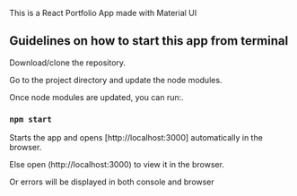 This is a React Portfolio App made with Material UI 

## Guidelines on how to start this app from terminal 

Download/clone the repository.<br>

Go to the project directory and update the node modules.<br>

Once node modules are updated, you can run:.<br>

### `npm start`

Starts the app and opens [http://localhost:3000] automatically in the browser.<br>

Else open (http://localhost:3000) to view it in the browser.<br>

Or errors will be displayed in both console and browser 
